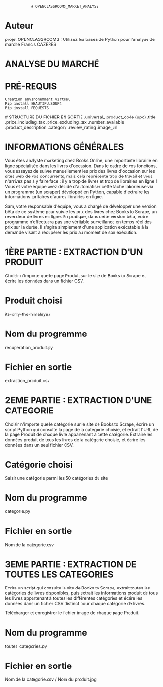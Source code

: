 				# OPENCLASSROOMS_MARKET_ANALYSE

# Auteur
projet OPENCLASSROOMS : Utilisez les bases de Python pour l'analyse de marché
Francis CAZERES

# ANALYSE DU MARCHÉ	

# PRÉ-REQUIS  
	Création environemment virtuel
	Pip install BEAUTIFULSOUP4
	Pip install REQUESTS
	
# STRUCTURE DU FICHIER EN SORTIE
    .universal_ product_code (upc)
    .title
    .price_including_tax
    .price_excluding_tax
    .number_available
    .product_description
    .category
    .review_rating
    .image_url

# INFORMATIONS GÉNÉRALES
Vous êtes analyste marketing chez Books Online, une importante librairie en ligne spécialisée dans les livres d'occasion. Dans le cadre de vos fonctions, vous essayez de suivre manuellement les prix des livres d'occasion sur les sites web de vos concurrents, mais cela représente trop de travail et vous n'arrivez pas à y faire face  : il y a trop de livres et trop de librairies en ligne  ! Vous et votre équipe avez décidé d'automatiser cette tâche laborieuse via un programme (un scraper) développé en Python, capable d'extraire les informations tarifaires d'autres librairies en ligne. 

Sam, votre responsable d'équipe, vous a chargé de développer une version bêta de ce système pour suivre les prix des livres chez Books to Scrape, un revendeur de livres en ligne. En pratique, dans cette version bêta, votre programme n'effectuera pas une véritable surveillance en temps réel des prix sur la durée. Il s'agira simplement d'une application exécutable à la demande visant à récupérer les prix au moment de son exécution.

# 1ÈRE PARTIE : EXTRACTION D'UN PRODUIT
Choisir n'importe quelle page Produit sur le site de Books to Scrape et écrire les données dans un fichier CSV.

# Produit choisi
its-only-the-himalayas

# Nom du programme	
recuperation_produit.py

# Fichier en sortie 	
extraction_produit.csv

# 2EME PARTIE : EXTRACTION D'UNE CATEGORIE
Choisir n'importe quelle catégorie sur le site de Books to Scrape, écrire un script Python qui consulte la page de la catégorie choisie, et extrait l'URL de la page Produit de chaque livre appartenant à cette catégorie. Extraire les données produit de tous les livres de la catégorie choisie, et écrire les données dans un seul fichier CSV.

# Catégorie choisi
Saisir une catégorie parmi les 50 catégories du site

# Nom du programme	
categorie.py

# Fichier en sortie 	
Nom de la catégorie.csv

# 3EME PARTIE : EXTRACTION DE TOUTES LES CATEGORIES
Ecrire un script qui consulte le site de Books to Scrape, extrait toutes les catégories de livres disponibles, puis extrait les informations produit de tous les livres appartenant à toutes les différentes catégories et écrire les données dans un fichier CSV distinct pour chaque catégorie de livres. 

Télécharger et enregistrer le fichier image de chaque page Produit.

# Nom du programme	
toutes_categories.py

# Fichier en sortie 	
Nom de la categorie.csv /
Nom du produit.jpg



